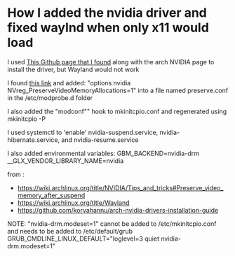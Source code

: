 # How I added the nvidia driver and fixed waylnd when only x11 would load

I used [This Github page that I found](https://github.com/korvahannu/arch-nvidia-drivers-installation-guide) along with the arch NVIDIA page to install the driver, but Wayland would not work

I found [this link](https://wiki.archlinux.org/title/NVIDIA/Tips_and_tricks#Preserve_video_memory_after_suspend) and added:
"options nvidia NVreg_PreserveVideoMemoryAllocations=1" into a file named preserve.conf in the /etc/modprobe.d folder

I also added the "modconf"" hook to mkinitcpio.conf and regenerated using mkinitcpio -P

I used systemctl to 'enable' nvidia-suspend.service, nvidia-hibernate.service, and nvidia-resume.service 

I also added environmental variables:
  GBM_BACKEND=nvidia-drm
  __GLX_VENDOR_LIBRARY_NAME=nvidia


from : 
- https://wiki.archlinux.org/title/NVIDIA/Tips_and_tricks#Preserve_video_memory_after_suspend
- https://wiki.archlinux.org/title/Wayland
- https://github.com/korvahannu/arch-nvidia-drivers-installation-guide

NOTE:
   "nvidia-drm.modeset=1" cannot be added to /etc/mkinitcpio.conf and needs to be added to /etc/default/grub 
    GRUB_CMDLINE_LINUX_DEFAULT="loglevel=3 quiet nvidia-drm.modeset=1"


